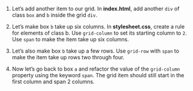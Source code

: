 1. Let’s add another item to our grid. In **index.html**, add another `div` of class `box` and `b` inside the grid `div`.

2. Let’s make box `b` take up six columns. In **stylesheet.css**, create a rule for elements of class b. Use `grid-column` to set its starting column to `2`. Use `span` to make the item take up six columns.

3. Let’s also make box `b` take up a few rows. Use `grid-row` with `span` to make the item take up rows two through four.

4. Now let’s go back to box `a` and refactor the value of the `grid-column` property using the keyword `span`. The grid item should still start in the first column and span 2 columns.

